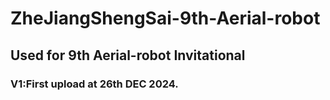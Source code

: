 # ZheJiangShengSai-9th-Aerial-robot
## Used for 9th Aerial-robot Invitational  
### V1:First upload at 26th DEC 2024.
